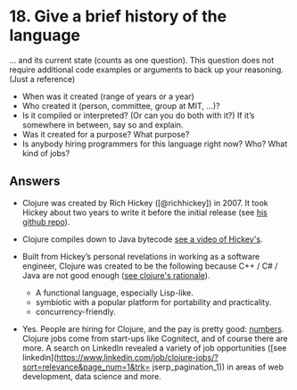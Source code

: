 # 18. Give a brief history of the language 

... and its current state (counts as one question). This question does not require additional code examples or arguments to back up your reasoning. (Just a reference)

- When was it created (range of years or a year)
- Who created it (person, committee, group at MIT, ...)?
- Is it compiled or interpreted? (Or can you do both with it?) If it’s somewhere in between, say so and explain. 
- Was it created for a purpose? What purpose?
- Is anybody hiring programmers for this language right now? Who? What kind of jobs?

## Answers

-   Clojure was created by Rich Hickey ([@richhickey]) in 2007. It took Hickey about two years to write it before the initial release (see [his github repo](https://github.com/clojure/clojure/commits/1.0.x?page=30)).
-   Clojure compiles down to Java bytecode [see a video of Hickey's](https://www.youtube.com/watch?v=P76Vbsk_3J0&index=4&list=WL).
-   Built from Hickey’s personal revelations in working as a software engineer, Clojure was created to be the following because C++ / C\# / Java are not good enough ([see clojure's rationale](http://clojure.org/rationale)).
    -   A functional language, especially Lisp-like.
    -   symbiotic with a popular platform for portability
        and practicality.
    -   concurrency-friendly.

-   Yes. People are hiring for Clojure, and the pay is pretty good: [numbers](https://gooroo.io/analytics/skill/Clojure#.VirsSLzSxnk). Clojure jobs come from start-ups like Cognitect, and of course there are more. A search on LinkedIn revealed a variety of job opportunities ([see linkedin](https://www.linkedin.com/job/clojure-jobs/?sort=relevance&page_num=1&trk=
jserp_pagination_1)) in areas of web development, data science and more.

